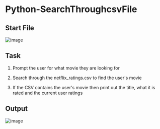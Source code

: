 # Python-SearchThroughcsvFile

## Start File
![image](https://user-images.githubusercontent.com/52837649/90966890-ecb14a00-e4a5-11ea-8526-12bbfb5184a0.png)

## Task
1. Prompt the user for what movie they are looking for

2. Search through the netflix_ratings.csv to find the user's movie

3. If the CSV contains the user's movie then print out the title, what it is rated and the current user ratings

## Output
![image](https://user-images.githubusercontent.com/52837649/90967000-1dde4a00-e4a7-11ea-9b8b-069f5a95495d.png)


